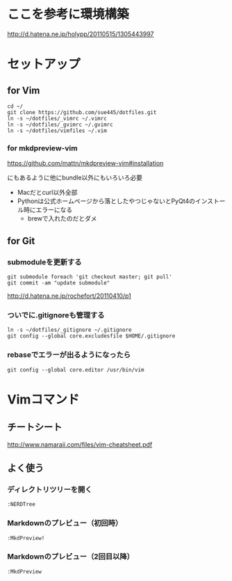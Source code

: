# ここを参考に環境構築 
http://d.hatena.ne.jp/holypp/20110515/1305443997

# セットアップ 
## for Vim 
    cd ~/
    git clone https://github.com/sue445/dotfiles.git
    ln -s ~/dotfiles/_vimrc ~/.vimrc
    ln -s ~/dotfiles/_gvimrc ~/.gvimrc
    ln -s ~/dotfiles/vimfiles ~/.vim

### for mkdpreview-vim
https://github.com/mattn/mkdpreview-vim#installation

にもあるように他にbundle以外にもいろいろ必要

* Macだとcurl以外全部
* Pythonは公式ホームページから落としたやつじゃないとPyQt4のインストール時にエラーになる
    * brewで入れたのだとダメ

## for Git
### submoduleを更新する
    git submodule foreach 'git checkout master; git pull'
    git commit -am "update submodule"
http://d.hatena.ne.jp/rochefort/20110410/p1

### ついでに.gitignoreも管理する
    ln -s ~/dotfiles/_gitignore ~/.gitignore
    git config --global core.excludesfile $HOME/.gitignore

### rebaseでエラーが出るようになったら 
    git config --global core.editor /usr/bin/vim

# Vimコマンド
## チートシート
http://www.namaraii.com/files/vim-cheatsheet.pdf

## よく使う
### ディレクトリツリーを開く
    :NERDTree

### Markdownのプレビュー（初回時）
    :MkdPreview!

### Markdownのプレビュー（2回目以降）
    :MkdPreview

